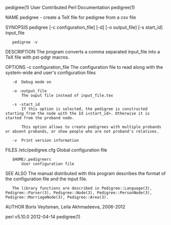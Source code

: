 pedigree(1)                                                                User Contributed Perl Documentation                                                                pedigree(1)

NAME
       pedigree - create a TeX file for pedigree from a csv file

SYNOPSIS
       pedigree [-c configuration_file] [-d] [-o output_file] [-s start_id] input_file

       pedigree -v

DESCRIPTION
       The program converts a comma separated input_file into a TeX file with pst-pdgr macros.

OPTIONS
       -c configuration_file
           The configuration file to read along with the system-wide and user's configuration files

       -d  Debug mode on

       -o -output_file
           The ouput file instead of input_file.tex

       -s -start_id
           If this option is selected, the pedigree is constructed starting from the node with the Id i<start_id>. Otherwise it is started from the proband node.

           This option allows to create pedigrees with multiple probands or absent probands, or show people who are not proband's relatives.

       -v  Print version information

FILES
       /etc/pedigree.cfg
           Global configuration file

       $HOME/.pedigreerc
           User configuration file

SEE ALSO
       The manual distributed with this program describes the format of the configuration file and the input file.

       The library functions are described in Pedigree::Language(3), Pedigree::Parser(3), Pedigree::Node(3), Pedigree::PersonNode(3), Pedigree::MarriageNode(3), Pedigree::Area(3).

AUTHOR
       Boris Veytsman, Leila Akhmadeeva, 2006-2012

perl v5.10.0                                                                            2012-04-14                                                                            pedigree(1)
